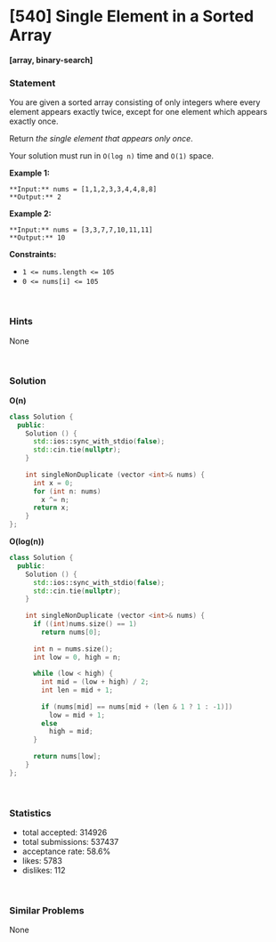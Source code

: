 # [540] Single Element in a Sorted Array

**[array, binary-search]**

### Statement

You are given a sorted array consisting of only integers where every element appears exactly twice, except for one element which appears exactly once.

Return *the single element that appears only once*.

Your solution must run in `O(log n)` time and `O(1)` space.


**Example 1:**

```
**Input:** nums = [1,1,2,3,3,4,4,8,8]
**Output:** 2

```
**Example 2:**

```
**Input:** nums = [3,3,7,7,10,11,11]
**Output:** 10

```

**Constraints:**
* `1 <= nums.length <= 105`
* `0 <= nums[i] <= 105`


<br>

### Hints

None

<br>

### Solution

**O(n)**

```cpp
class Solution {
  public:
    Solution () {
      std::ios::sync_with_stdio(false);
      std::cin.tie(nullptr);
    }
  
    int singleNonDuplicate (vector <int>& nums) {
      int x = 0;
      for (int n: nums)
        x ^= n;
      return x;
    }
};
```

**O(log(n))**

```cpp
class Solution {
  public:
    Solution () {
      std::ios::sync_with_stdio(false);
      std::cin.tie(nullptr);
    }
  
    int singleNonDuplicate (vector <int>& nums) {
      if ((int)nums.size() == 1)
        return nums[0];
      
      int n = nums.size();
      int low = 0, high = n;
      
      while (low < high) {
        int mid = (low + high) / 2;
        int len = mid + 1;
        
        if (nums[mid] == nums[mid + (len & 1 ? 1 : -1)])
          low = mid + 1;
        else
          high = mid;
      }
      
      return nums[low];
    }
};
```

<br>

### Statistics

- total accepted: 314926
- total submissions: 537437
- acceptance rate: 58.6%
- likes: 5783
- dislikes: 112

<br>

### Similar Problems

None
